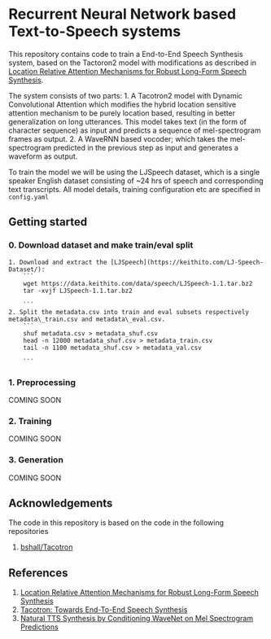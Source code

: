 # Recurrent Neural Network based Text-to-Speech systems

This repository contains code to train a End-to-End Speech Synthesis system, based on the Tactoron2 model with modifications as described in [Location Relative Attention Mechanisms for Robust Long-Form Speech Synthesis](https://arxiv.org/pdf/1910.10288.pdf).

The system consists of two parts:
	1. A Tacotron2 model with Dynamic Convolutional Attention which modifies the hybrid location sensitive attention mechanism to be purely location based, resulting in better generalization on long utterances. This model takes text (in the form of character sequence) as input and predicts a sequence of mel-spectrogram frames as output.
	2. A WaveRNN based vocoder; which takes the mel-spectrogram predicted in the previous step as input and generates a waveform as output.

To train the model we will be using the LJSpeech dataset, which is a single speaker English dataset consisting of ~24 hrs of speech and corresponding text transcripts. All model details, training configuration etc are specified in `config.yaml`

## Getting started
### 0. Download dataset and make train/eval split

	1. Download and extract the [LJSpeech](https://keithito.com/LJ-Speech-Dataset/):
		```
		wget https://data.keithito.com/data/speech/LJSpeech-1.1.tar.bz2
		tar -xvjf LJSpeech-1.1.tar.bz2

		```
	2. Split the metadata.csv into train and eval subsets respectively metadata\_train.csv and metadata\_eval.csv.
		```
		shuf metadata.csv > metadata_shuf.csv
		head -n 12000 metadata_shuf.csv > metadata_train.csv
		tail -n 1100 metadata_shuf.csv > metadata_val.csv

		```
### 1. Preprocessing

COMING SOON

### 2. Training

COMING SOON

### 3. Generation

COMING SOON

## Acknowledgements

The code in this repository is based on the code in the following repositories
1. [bshall/Tacotron](https://github.com/bshall/Tacotron)

## References

1. [Location Relative Attention Mechanisms for Robust Long-Form Speech Synthesis](https://arxiv.org/pdf/1910.10288.pdf)
2. [Tacotron: Towards End-To-End Speech Synthesis](https://arxiv.org/pdf/1703.10135.pdf)
3. [Natural TTS Synthesis by Conditioning WaveNet on Mel Spectrogram Predictions](https://arxiv.org/pdf/1712.05884.pdf)
